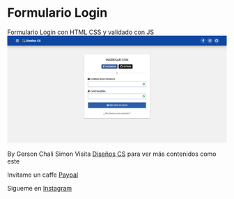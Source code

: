 # Formulario Login
Formulario Login con  HTML CSS y validado con JS
![Alt text](image/login.png "login")

By Gerson Chali Simon
Visita [Diseños CS](https://discsllc.com) para ver más contenidos como este

Invitame un caffe [Paypal](https://paypal.me/dischali)

Sigueme en [Instagram](https://www.instagram.com/grsnchali/)